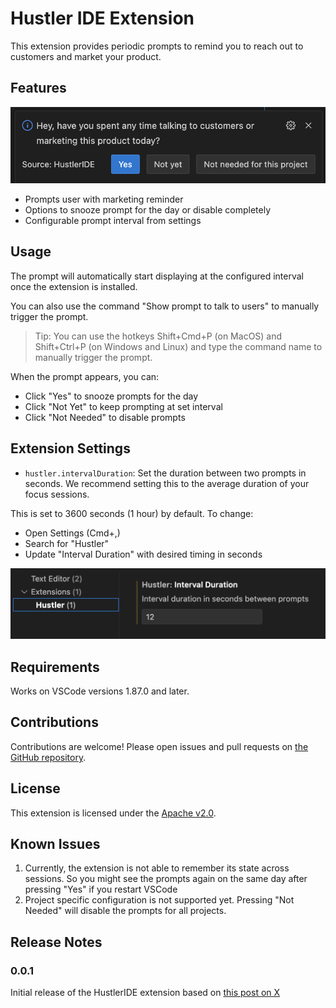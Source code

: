 # Hustler IDE Extension
This extension provides periodic prompts to remind you to reach out to customers and market your product.

## Features

![Prompt to talk to users](images/prompt.png)
- Prompts user with marketing reminder
- Options to snooze prompt for the day or disable completely
- Configurable prompt interval from settings

## Usage
The prompt will automatically start displaying at the configured interval once the extension is installed.

You can also use the command "Show prompt to talk to users" to manually trigger the prompt.

> Tip: You can use the hotkeys Shift+Cmd+P (on MacOS) and Shift+Ctrl+P (on Windows and Linux) and type the command name to manually trigger the prompt.

When the prompt appears, you can:
- Click "Yes" to snooze prompts for the day
- Click "Not Yet" to keep prompting at set interval
- Click "Not Needed" to disable prompts

## Extension Settings

* `hustler.intervalDuration`: Set the duration between two prompts in seconds. We recommend setting this to the average duration of your focus sessions.

This is set to 3600 seconds (1 hour) by default. To change:

- Open Settings (Cmd+,)
- Search for "Hustler"
- Update "Interval Duration" with desired timing in seconds

![Settings](images/setting.png)

## Requirements

Works on VSCode versions 1.87.0 and later.

## Contributions
Contributions are welcome! Please open issues and pull requests on [the GitHub repository](https://github.com/Alokit-Innovations/HustlerIDE).

## License
This extension is licensed under the [Apache v2.0](LICENSE).

## Known Issues

1. Currently, the extension is not able to remember its state across sessions. So you might see the prompts again on the same day after pressing "Yes" if you restart VSCode
2. Project specific configuration is not supported yet. Pressing "Not Needed" will disable the prompts for all projects.

## Release Notes

### 0.0.1

Initial release of the HustlerIDE extension based on [this post on X](https://twitter.com/AvikalpGupta/status/1775056328785858633)